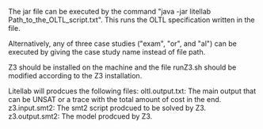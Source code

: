 The jar file can be executed by the command "java -jar litellab Path_to_the_OLTL_script.txt". This runs the OLTL specification written in the file.

Alternatively, any of three case studies ("exam", "or", and "al") can be executed by giving the case study name instead of file path.

Z3 should be installed on the machine and the file runZ3.sh should be modified according to the Z3 installation.

Litellab will prodcues the following files:
	oltl.output.txt: The main output that can be UNSAT or a trace with the total amount of cost in the end.
	z3.input.smt2: The smt2 script prodcued to be solved by Z3.
	z3.output.smt2: The model prodcued by Z3.
